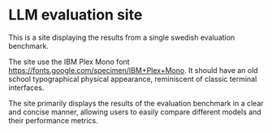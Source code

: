 # LLM evaluation site

This is a site displaying the results from a single swedish evaluation benchmark.

The site use the IBM Plex Mono font https://fonts.google.com/specimen/IBM+Plex+Mono. It should have an old school typographical physical appearance, reminiscent of classic terminal interfaces.

The site primarily displays the results of the evaluation benchmark in a clear and concise manner, allowing users to easily compare different models and their performance metrics.